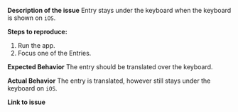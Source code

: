 **Description of the issue**
Entry stays under the keyboard when the keyboard is shown on `iOS`.

**Steps to reproduce:**
1. Run the app.
2. Focus one of the Entries.

**Expected Behavior**
The entry should be translated over the keyboard. 

**Actual Behavior**
The entry is translated, however still stays under the keyboard on `iOS`.

**Link to issue**
